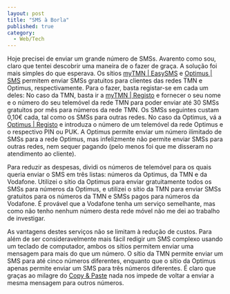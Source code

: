 ```yaml
---
layout: post
title: "SMS à Borla"
published: true
category:
  - Web/Tech
---
```


Hoje precisei de enviar um grande número de SMSs. Avarento como sou,
claro que tentei descobrir uma maneira de o fazer de graça. A solução
foi mais simples do que esperava. Os sítios [myTMN | EasySMS] e [Optimus
| SMS] permitem enviar SMSs gratuitos para clientes das redes TMN e
Optimus, respectivamente. Para o fazer, basta registar-se em cada um
deles: No caso da TMN, basta ir a [myTMN | Registo] e fornecer o seu
nome e o número do seu telemóvel da rede TMN para poder enviar até 30
SMSs gratuitos por mês para números da rede TMN. Os SMSs seguintes
custam 0,10€ cada, tal como os SMSs para outras redes. No caso da
Optimus, vá a [Optimus | Registo] e introduza o número de um telemóvel
da rede Optimus e o respectivo PIN ou PUK. A Optimus permite enviar um
número ilimitado de SMSs para a rede Optimus, mas infelizmente não
permite enviar SMSs para outras redes, nem sequer pagando (pelo menos
foi que me disseram no atendimento ao cliente).

Para reduzir as despesas, dividi os números de telemóvel para os quais
queria enviar o SMS em três listas: números da Optimus, da TMN e da
Vodafone. Utilizei o sítio da Optimus para enviar gratuitamente todos os
SMSs para números da Optimus, e utilizei o sítio da TMN para enviar SMSs
gratuitos para os números da TMN e SMSs pagos para números da Vodafone.
É provável que a Vodafone tenha um serviço semelhante, mas como não
tenho nenhum número desta rede móvel não me dei ao trabalho de
investigar.

As vantagens destes serviços não se limitam à redução de custos. Para
além de ser consideravelmente mais fácil redigir um SMS complexo usando
um teclado de computador, ambos os sítios permitem enviar uma mensagem
para mais do que um número. O sítio da TMN permite enviar um SMS para
até cinco números diferentes, enquanto que o sítio da Optimus apenas
permite enviar um SMS para três números diferentes. É claro que graças
ao milagre do [Copy & Paste] nada nos impede de voltar a enviar a mesma
mensagem para outros números.

  [myTMN | EasySMS]: http://www.mytmn.pt/web/easysms/EasySms.po
  [Optimus | SMS]: https://www.optimus.pt/Site+Optimus/MassMarket/Servicos/Mensagens/sms/
  [myTMN | Registo]: https://www.mytmn.pt/web/mytmnsecure.po?register=
  [Optimus | Registo]: https://www.optimus.pt/Site+Optimus/MassMarket/Registo/
  [Copy & Paste]: http://www.activitiesforkids.com/printout/cutcopypaste.htm

